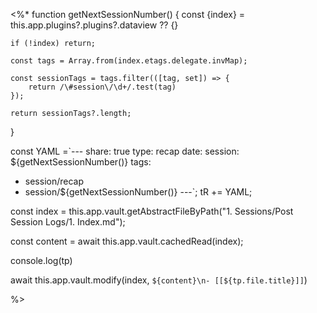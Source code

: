 <%*
function getNextSessionNumber() {
	const {index} = this.app.plugins?.plugins?.dataview ?? {} 
	
	if (!index) return;
	
	const tags = Array.from(index.etags.delegate.invMap);
	
	const sessionTags = tags.filter(([tag, set]) => {
		return /\#session\/\d+/.test(tag)
	});
	
	return sessionTags?.length; 
	
}

const YAML =`---
share: true
type: recap
date: 
session: ${getNextSessionNumber()}
tags:
  - session/recap
  - session/${getNextSessionNumber()}
---`;
tR += YAML;

const index = this.app.vault.getAbstractFileByPath("1. Sessions/Post Session Logs/1. Index.md");

const content = await this.app.vault.cachedRead(index);

console.log(tp)

await this.app.vault.modify(index, `${content}\n- [[${tp.file.title}]]`)

%>
